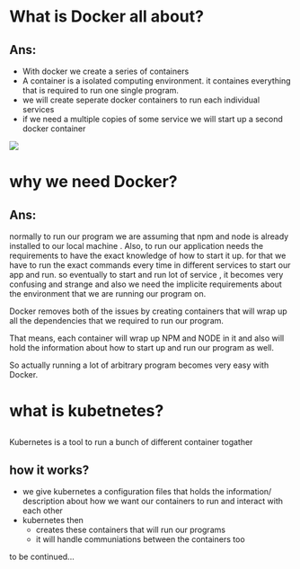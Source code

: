 # What is Docker all about?

## Ans:

- With docker we create a series of containers
- A container is a isolated computing environment. it containes everything that is required to run one single program.
- we will create seperate docker containers to run each individual services
- if we need a multiple copies of some service we will start up a second docker container

![](https://i.imgur.com/EWzp0If.png)

# why we need Docker?

## Ans:

normally to run our program we are assuming that npm and node is already installed to our local machine . Also, to run our application needs the requirements to have the exact knowledge of how to start it up. for that we have to run the exact commands every time in different services to start our app and run. so eventually to start and run lot of service , it becomes very confusing and strange and also we need the implicite requirements about the environment that we are running our program on.

Docker removes both of the issues by creating containers that will wrap up all the dependencies that we required to run our program.

That means, each container will wrap up NPM and NODE in it and also will hold the information about how to start up and run our program as well.

So actually running a lot of arbitrary program becomes very easy with Docker.

# what is kubetnetes?

##

Kubernetes is a tool to run a bunch of different container togather

## how it works?

- we give kubernetes a configuration files that holds the information/ description about how we want our containers to run and interact with each other
- kubernetes then
  - creates these containers that will run our programs
  - it will handle communiations between the containers too

to be continued...
